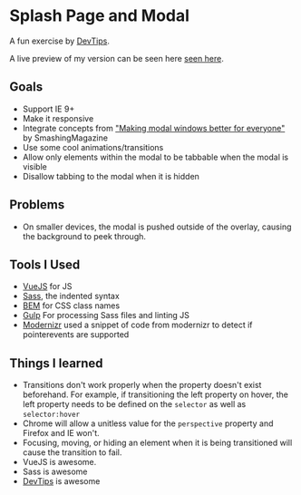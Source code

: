 # Splash Page and Modal
A fun exercise by [DevTips](https://github.com/DevTips). 

A live preview of my version can be seen here [seen here](http://anthonykoch.github.io/splash-page-and-modal/). 


## Goals

- Support IE 9+
- Make it responsive 
- Integrate concepts from ["Making modal windows better for everyone"](http://www.smashingmagazine.com/2014/09/15/making-modal-windows-better-for-everyone/) by SmashingMagazine 
- Use some cool animations/transitions  
- Allow only elements within the modal to be tabbable when the modal is visible 
- Disallow tabbing to the modal when it is hidden 

## Problems
- On smaller devices, the modal is pushed outside of the overlay, causing the background to peek through.

## Tools I Used
- [VueJS](http://vuejs.org/) for JS 
- [Sass](http://sass-lang.com/guide), the indented syntax 
- [BEM](http://csswizardry.com/2013/01/mindbemding-getting-your-head-round-bem-syntax/) for CSS class names
- [Gulp](https://github.com/gulpjs/gulp) For processing Sass files and linting JS
- [Modernizr](http://modernizr.com/) used a snippet of code from modernizr to detect if pointerevents are supported 


## Things I learned

- Transitions don't work properly when the property doesn't exist beforehand. For example, if transitioning the left property on hover, the left property needs to be defined on the `selector` as well as `selector:hover`
- Chrome will allow a unitless value for the `perspective` property and Firefox and IE won't. 
- Focusing, moving, or hiding an element when it is being transitioned will cause the transition to fail. 
- VueJS is awesome. 
- Sass is awesome 
- [DevTips](https://www.youtube.com/user/DevTipsForDesigners) is awesome 

